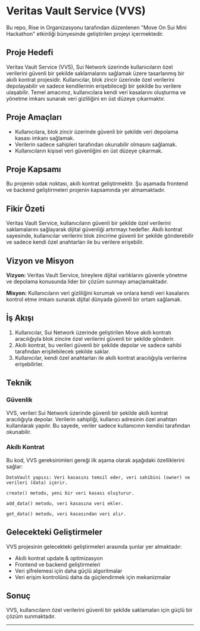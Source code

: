 # Veritas Vault Service (VVS)

Bu repo, Rise in Organizasyonu tarafından düzenlenen "Move On Sui Mini Hackathon" etkinliği bünyesinde geliştirilen projeyi içermektedir.

## Proje Hedefi

Veritas Vault Service (VVS), Sui Network üzerinde kullanıcıların özel verilerini güvenli bir şekilde saklamalarını sağlamak üzere tasarlanmış bir akıllı kontrat projesidir. Kullanıcılar, blok zincir üzerinde özel verilerini depolayabilir ve sadece kendilerinin erişebileceği bir şekilde bu verilere ulaşabilir. Temel amacımız, kullanıcılara kendi veri kasalarını oluşturma ve yönetme imkanı sunarak veri gizliliğini en üst düzeye çıkarmaktır.

## Proje Amaçları

- Kullanıcılara, blok zincir üzerinde güvenli bir şekilde veri depolama kasası imkanı sağlamak.
- Verilerin sadece sahipleri tarafından okunabilir olmasını sağlamak.
- Kullanıcıların kişisel veri güvenliğini en üst düzeye çıkarmak.

## Proje Kapsamı

Bu projenin odak noktası, akıllı kontrat geliştirmektir. Şu aşamada frontend ve backend geliştirmeleri projenin kapsamında yer almamaktadır.

## Fikir Özeti

Veritas Vault Service, kullanıcıların güvenli bir şekilde özel verilerini saklamalarını sağlayarak dijital güvenliği artırmayı hedefler. Akıllı kontrat sayesinde, kullanıcılar verilerini blok zincirine güvenli bir şekilde gönderebilir ve sadece kendi özel anahtarları ile bu verilere erişebilir.

## Vizyon ve Misyon

**Vizyon:** Veritas Vault Service, bireylere dijital varlıklarını güvenle yönetme ve depolama konusunda lider bir çözüm sunmayı amaçlamaktadır.

**Misyon:** Kullanıcıların veri gizliliğini korumak ve onlara kendi veri kasalarını kontrol etme imkanı sunarak dijital dünyada güvenli bir ortam sağlamak.

## İş Akışı

1. Kullanıcılar, Sui Network üzerinde geliştirilen Move akıllı kontratı aracılığıyla blok zincire özel verilerini güvenli bir şekilde gönderir.
2. Akıllı kontrat, bu verileri güvenli bir şekilde depolar ve sadece sahibi tarafından erişilebilecek şekilde saklar.
3. Kullanıcılar, kendi özel anahtarları ile akıllı kontrat aracılığıyla verilerine erişebilirler.

## Teknik

### Güvenlik

VVS, verileri Sui Network üzerinde güvenli bir şekilde akıllı kontrat aracılığıyla depolar. Verilerin sahipliği, kullanıcı adresinin özel anahtarı kullanılarak yapılır. Bu sayede, veriler sadece kullanıcının kendisi tarafından okunabilir.

### Akıllı Kontrat

Bu kod, VVS gereksinimleri gereği ilk aşama olarak aşağıdaki özelliklerini sağlar:

```
DataVault yapısı: Veri kasasını temsil eder, veri sahibini (owner) ve verileri (data) içerir.

create() metodu, yeni bir veri kasası oluşturur.

add_data() metodu, veri kasasına veri ekler.

get_data() metodu, veri kasasından veri alır.
```
## Gelecekteki Geliştirmeler

VVS projesinin gelecekteki geliştirmeleri arasında şunlar yer almaktadır:

- Akıllı kontrat update & optimizasyon
- Frontend ve backend geliştirmeleri
- Veri şifrelemesi için daha güçlü algoritmalar
- Veri erişim kontrolünü daha da güçlendirmek için mekanizmalar


## Sonuç
VVS, kullanıcıların özel verilerini güvenli bir şekilde saklamaları için güçlü bir çözüm sunmaktadır.

---
